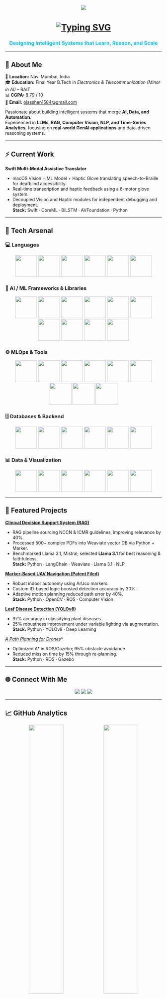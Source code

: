 <p align="center">
  <img src="https://capsule-render.vercel.app/api?type=rect&color=0:00C6FF,100:0A0A0A&height=100&text=Ojas%20Vinay%20Shenwai&fontAlign=50&fontAlignY=50&fontSize=36&fontColor=ffffff&animation=fadeIn" />
</p>

<h1 align="center">
  <a href="https://github.com/Ojas1584" target="_blank">
    <img src="https://readme-typing-svg.herokuapp.com?font=Fira+Code&size=30&pause=1000&color=00C6FF&center=true&vCenter=true&width=900&lines=AI+Engineer+|+Data+Scientist+|+GenAI+Practitioner" alt="Typing SVG" />
  </a>
</h1>

<h3 align="center" style="color:#00C6FF;">
  Designing Intelligent Systems that Learn, Reason, and Scale
</h3>

---

## 🧭 About Me

📍 **Location:** Navi Mumbai, India  
🎓 **Education:** Final Year B.Tech in *Electronics & Telecommunication (Minor in AI)* – RAIT  
📊 **CGPA:** 8.79 / 10  
📧 **Email:** [ojasshen1584@gmail.com](mailto:ojasshen1584@gmail.com)  

Passionate about building intelligent systems that merge **AI, Data, and Automation**.  
Experienced in **LLMs, RAG, Computer Vision, NLP, and Time-Series Analytics**, focusing on **real-world GenAI applications** and data-driven reasoning systems.

---

## ⚡ Current Work

**Swift Multi-Modal Assistive Translator**  
- macOS Vision + ML Model + Haptic Glove translating speech-to-Braille for deafblind accessibility.  
- Real-time transcription and haptic feedback using a 6-motor glove system.  
- Decoupled Vision and Haptic modules for independent debugging and deployment.  
**Stack:** Swift · CoreML · BiLSTM · AVFoundation · Python

---

## 🧠 Tech Arsenal

### 💻 Languages
<p align="center">
  <img src="https://img.shields.io/badge/Python-121212?style=for-the-badge&logo=python&logoColor=00BFFF" height="70"/>
  <img src="https://img.shields.io/badge/Java-121212?style=for-the-badge&logo=openjdk&logoColor=FF8C00" height="70"/>
  <img src="https://img.shields.io/badge/C++-121212?style=for-the-badge&logo=c%2B%2B&logoColor=FF1493" height="70"/>
  <img src="https://img.shields.io/badge/R-121212?style=for-the-badge&logo=r&logoColor=00FFFF" height="70"/>
  <img src="https://img.shields.io/badge/SQL-121212?style=for-the-badge&logo=sqlite&logoColor=39FF14" height="70"/>
  <img src="https://img.shields.io/badge/Swift-121212?style=for-the-badge&logo=swift&logoColor=FF6600" height="70"/>
</p>

### 🤖 AI / ML Frameworks & Libraries
<p align="center">
  <img src="https://img.shields.io/badge/PyTorch-121212?style=for-the-badge&logo=pytorch&logoColor=FF4500" height="70"/>
  <img src="https://img.shields.io/badge/TensorFlow-121212?style=for-the-badge&logo=tensorflow&logoColor=FFA500" height="70"/>
  <img src="https://img.shields.io/badge/Keras-121212?style=for-the-badge&logo=keras&logoColor=FF004F" height="70"/>
  <img src="https://img.shields.io/badge/Scikit--learn-121212?style=for-the-badge&logo=scikitlearn&logoColor=00FFFF" height="70"/>
  <img src="https://img.shields.io/badge/HuggingFace-121212?style=for-the-badge&logo=huggingface&logoColor=FFD700" height="70"/>
  <img src="https://img.shields.io/badge/LangChain-121212?style=for-the-badge&logo=chainlink&logoColor=00BFFF" height="70"/>
  <img src="https://img.shields.io/badge/SpaCy-121212?style=for-the-badge&logo=spacy&logoColor=00FA9A" height="70"/>
  <img src="https://img.shields.io/badge/OpenCV-121212?style=for-the-badge&logo=opencv&logoColor=39FF14" height="70"/>
  <img src="https://img.shields.io/badge/Transformers-121212?style=for-the-badge&logo=python&logoColor=FFD700" height="70"/>
  <img src="https://img.shields.io/badge/CoreML-121212?style=for-the-badge&logo=apple&logoColor=FFFFFF" height="70"/>
</p>

### ⚙️ MLOps & Tools
<p align="center">
  <img src="https://img.shields.io/badge/Docker-121212?style=for-the-badge&logo=docker&logoColor=00BFFF" height="70"/>
  <img src="https://img.shields.io/badge/MLflow-121212?style=for-the-badge&logo=mlflow&logoColor=00FFFF" height="70"/>
  <img src="https://img.shields.io/badge/FastAPI-121212?style=for-the-badge&logo=fastapi&logoColor=00FA9A" height="70"/>
  <img src="https://img.shields.io/badge/Streamlit-121212?style=for-the-badge&logo=streamlit&logoColor=FF1493" height="70"/>
  <img src="https://img.shields.io/badge/GitHub%20Actions-121212?style=for-the-badge&logo=githubactions&logoColor=00FFFF" height="70"/>
  <img src="https://img.shields.io/badge/Weights%20&%20Biases-121212?style=for-the-badge&logo=weightsandbiases&logoColor=FFD700" height="70"/>
  <img src="https://img.shields.io/badge/Linux-121212?style=for-the-badge&logo=linux&logoColor=FFFFFF" height="70"/>
  <img src="https://img.shields.io/badge/Bash%20Scripting-121212?style=for-the-badge&logo=gnu-bash&logoColor=00FF7F" height="70"/>
  <img src="https://img.shields.io/badge/Vercel-121212?style=for-the-badge&logo=vercel&logoColor=FFFFFF" height="70"/>
</p>

### 🗄️ Databases & Backend
<p align="center">
  <img src="https://img.shields.io/badge/MongoDB-121212?style=for-the-badge&logo=mongodb&logoColor=00FF7F" height="70"/>
  <img src="https://img.shields.io/badge/PostgreSQL-121212?style=for-the-badge&logo=postgresql&logoColor=00BFFF" height="70"/>
  <img src="https://img.shields.io/badge/MySQL-121212?style=for-the-badge&logo=mysql&logoColor=FF8C00" height="70"/>
  <img src="https://img.shields.io/badge/Neo4j-121212?style=for-the-badge&logo=neo4j&logoColor=FF00FF" height="70"/>
  <img src="https://img.shields.io/badge/Weaviate-121212?style=for-the-badge&logo=weaviate&logoColor=00FFFF" height="70"/>
  <img src="https://img.shields.io/badge/SQLite-121212?style=for-the-badge&logo=sqlite&logoColor=00CED1" height="70"/>
</p>

### 📊 Data & Visualization
<p align="center">
  <img src="https://img.shields.io/badge/Pandas-121212?style=for-the-badge&logo=pandas&logoColor=FF1493" height="70"/>
  <img src="https://img.shields.io/badge/Numpy-121212?style=for-the-badge&logo=numpy&logoColor=00CED1" height="70"/>
  <img src="https://img.shields.io/badge/Matplotlib-121212?style=for-the-badge&logo=plotly&logoColor=39FF14" height="70"/>
  <img src="https://img.shields.io/badge/Seaborn-121212?style=for-the-badge&logo=python&logoColor=FFD700" height="70"/>
  <img src="https://img.shields.io/badge/PowerBI-121212?style=for-the-badge&logo=powerbi&logoColor=F5DE19" height="70"/>
  <img src="https://img.shields.io/badge/Jupyter-121212?style=for-the-badge&logo=jupyter&logoColor=FFA500" height="70"/>
</p>

---

## 🚀 Featured Projects

**<a href="https://github.com/Ojas1584/Clinical_Decision_Support_RAG">Clinical Decision Support System (RAG)</a>**  
- RAG pipeline sourcing NCCN & ICMR guidelines, improving relevance by 40%.  
- Processed 500+ complex PDFs into Weaviate vector DB via Python + Marker.  
- Benchmarked Llama 3.1, Mistral; selected **Llama 3.1** for best reasoning & faithfulness.  
**Stack:** Python · LangChain · Weaviate · Llama 3.1 · NLP  

**<a href="https://github.com/Ojas1584/ArucoMarkerDetectionDrone">Marker-Based UAV Navigation (Patent Filed)</a>**  
- Robust indoor autonomy using ArUco markers.  
- Custom ID-based logic boosted detection accuracy by 30%.  
- Adaptive motion planning reduced path error by 40%.  
**Stack:** Python · OpenCV · ROS · Computer Vision  

**<a href="https://github.com/Ojas1584/Leaf-Disease-Detection-YOLOv8-">Leaf Disease Detection (YOLOv8)</a>**  
- 97% accuracy in classifying plant diseases.  
- 25% robustness improvement under variable lighting via augmentation.  
**Stack:** Python · YOLOv8 · Deep Learning  

**<a href="https://github.com/Ojas1584/A_star_PathPlanningAlgorithm_Drone">A* Path Planning for Drones</a>**  
- Optimized A* in ROS/Gazebo; 95% obstacle avoidance.  
- Reduced mission time by 15% through re-planning.  
**Stack:** Python · ROS · Gazebo  

---

## 🌐 Connect With Me
<p align="center">
  <a href="mailto:ojasshen1584@gmail.com"><img src="https://img.shields.io/badge/Gmail-121212?style=for-the-badge&logo=gmail&logoColor=white"/></a>
  <a href="https://www.linkedin.com/in/ojas-s-5322a1297/"><img src="https://img.shields.io/badge/LinkedIn-121212?style=for-the-badge&logo=linkedin&logoColor=00C6FF"/></a>
  <a href="https://github.com/Ojas1584"><img src="https://img.shields.io/badge/GitHub-121212?style=for-the-badge&logo=github&logoColor=white"/></a>
</p>

---

## 📈 GitHub Analytics
<p align="center">
  <img src="https://github-readme-stats.vercel.app/api?username=Ojas1584&show_icons=true&theme=radical" width="47%" />
  <img src="https://github-readme-streak-stats.herokuapp.com/?user=Ojas1584&theme=radical" width="47%" />
</p>

---

## 💡 Fun Fact
<blockquote align="center">
  <h3 style="color:#00C6FF;">“Turning complex data into meaningful intelligence that powers human-like systems.”</h3>
</blockquote>

---

<p align="center">
  <img src="https://capsule-render.vercel.app/api?type=waving&color=0:00C6FF,100:0A0A0A&height=100&section=footer&reversal=true&animation=twinkling"/>
</p>

<p align="center">
  <img src="https://komarev.com/ghpvc/?username=Ojas1584&label=Profile%20Views&color=00C6FF&style=flat" alt="Profile views" />
  <br>
  <i>Last Updated: October 2025</i>
</p>
